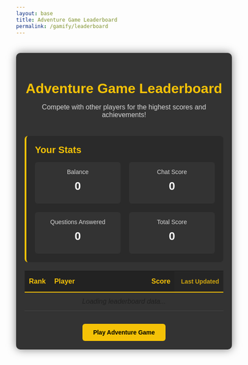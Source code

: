 ```yaml
---
layout: base
title: Adventure Game Leaderboard
permalink: /gamify/leaderboard
---
```


<style>
    .leaderboard-container {
        max-width: 800px;
        margin: 40px auto;
        padding: 20px;
        background-color: #333;
        border-radius: 10px;
        box-shadow: 0 0 20px rgba(0, 0, 0, 0.5);
        color: #fff;
        font-family: 'Arial', sans-serif;
    }
    
    .leaderboard-header {
        text-align: center;
        margin-bottom: 30px;
    }
    
    .leaderboard-header h1 {
        color: #f5c207;
        font-size: 32px;
        margin-bottom: 10px;
    }
    
    .leaderboard-header p {
        font-size: 16px;
        opacity: 0.8;
    }
    
    .leaderboard-table {
        width: 100%;
        border-collapse: collapse;
        margin-top: 20px;
    }
    
    .leaderboard-table th {
        padding: 15px 10px;
        background-color: #222;
        text-align: left;
        font-weight: bold;
        color: #f5c207;
        border-bottom: 2px solid #f5c207;
    }
    
    .leaderboard-table td {
        padding: 12px 10px;
        border-bottom: 1px solid #444;
    }
    
    .leaderboard-table tr:hover {
        background-color: #3a3a3a;
    }
    
    .leaderboard-table .rank {
        width: 10%;
        text-align: center;
        font-weight: bold;
    }
    
    .leaderboard-table .player {
        width: 40%;
    }
    
    .leaderboard-table .score {
        width: 25%;
        text-align: right;
    }
    
    .leaderboard-table .date {
        width: 25%;
        text-align: right;
        font-size: 14px;
        opacity: 0.8;
    }
    
    .top-ranks td {
        font-size: 18px;
    }
    
    .rank-1 {
        background-color: rgba(255, 215, 0, 0.2);
    }
    
    .rank-2 {
        background-color: rgba(192, 192, 192, 0.2);
    }
    
    .rank-3 {
        background-color: rgba(205, 127, 50, 0.2);
    }
    
    .user-stats {
        margin-top: 40px;
        background-color: #2a2a2a;
        padding: 20px;
        border-radius: 8px;
        border-left: 4px solid #f5c207;
    }
    
    .user-stats h2 {
        margin-top: 0;
        color: #f5c207;
        font-size: 22px;
        margin-bottom: 15px;
    }
    
    .stats-grid {
        display: grid;
        grid-template-columns: repeat(auto-fit, minmax(200px, 1fr));
        gap: 20px;
    }
    
    .stat-card {
        background-color: #333;
        padding: 15px;
        border-radius: 6px;
        text-align: center;
    }
    
    .stat-card .value {
        font-size: 26px;
        font-weight: bold;
        margin: 10px 0;
    }
    
    .stat-card .label {
        font-size: 14px;
        opacity: 0.8;
    }
    
    .game-links {
        margin-top: 30px;
        text-align: center;
    }
    
    .game-button {
        display: inline-block;
        background-color: #f5c207;
        color: #000;
        padding: 12px 25px;
        border-radius: 6px;
        text-decoration: none;
        font-weight: bold;
        margin: 0 10px;
        transition: all 0.3s ease;
    }
    
    .game-button:hover {
        transform: translateY(-3px);
        box-shadow: 0 5px 15px rgba(245, 194, 7, 0.4);
    }
    
    .loading {
        text-align: center;
        padding: 30px;
        font-style: italic;
        opacity: 0.7;
    }
    
    @media (max-width: 600px) {
        .leaderboard-container {
            padding: 15px;
            margin: 20px 10px;
        }
        
        .leaderboard-table th,
        .leaderboard-table td {
            padding: 8px 5px;
            font-size: 14px;
        }
        
        .top-ranks td {
            font-size: 16px;
        }
        
        .stat-card .value {
            font-size: 22px;
        }
    }
</style>

<div class="leaderboard-container">
    <div class="leaderboard-header">
        <h1>Adventure Game Leaderboard</h1>
        <p>Compete with other players for the highest scores and achievements!</p>
    </div>
    <div id="user-stats" class="user-stats">
        <h2>Your Stats</h2>
        <div class="stats-grid">
            <div class="stat-card">
                <div class="label">Balance</div>
                <div id="user-balance" class="value">0</div>
            </div>
            <div class="stat-card">
                <div class="label">Chat Score</div>
                <div id="user-chatscore" class="value">0</div>
            </div>
            <div class="stat-card">
                <div class="label">Questions Answered</div>
                <div id="user-questions" class="value">0</div>
            </div>
            <div class="stat-card">
                <div class="label">Total Score</div>
                <div id="user-score" class="value">0</div>
            </div>
        </div>
    </div>
    <table class="leaderboard-table">
        <thead>
            <tr>
                <th class="rank">Rank</th>
                <th class="player">Player</th>
                <th class="score">Score</th>
                <th class="date">Last Updated</th>
            </tr>
        </thead>
        <tbody id="leaderboard-body">
            <tr>
                <td colspan="4" class="loading">Loading leaderboard data...</td>
            </tr>
        </tbody>
    </table>
    <div class="game-links">
        <a href="{{site.baseurl}}/gamify/adventureGame" class="game-button">Play Adventure Game</a>
    </div>
</div>

<script type="module">
    import { pythonURI, javaURI, fetchOptions } from '{{site.baseurl}}/assets/js/api/config.js';

    // Function to format dates
    function formatDate(dateString) {
        const date = new Date(dateString);
        return date.toLocaleDateString('en-US', { 
            year: 'numeric', 
            month: 'short', 
            day: 'numeric' 
        });
    }
    
    // Function to calculate total score
    function calculateTotalScore(stats) {
        // You can adjust this formula based on how you want to weight different stats
        const balance = parseInt(stats.balance || 0);
        const chatScore = parseInt(stats.chatScore || 0);
        const questionsAnswered = parseInt(stats.questionsAnswered || 0);
        
        return balance + (chatScore * 10) + (questionsAnswered * 50);
    }

    // Fetch user data and populate stats
    async function fetchUserData() {
        try {
            // Get user ID
            const userResponse = await fetch(`${pythonURI}/api/id`, fetchOptions);
            if (!userResponse.ok) throw new Error('Failed to fetch user ID');
            
            const userData = await userResponse.json();
            const uid = userData.uid;
            
            if (!uid) {
                document.getElementById('user-stats').innerHTML = '<p>Please log in to view your stats.</p>';
                return null;
            }
            
            // Get person ID
            const personResponse = await fetch(`${javaURI}/rpg_answer/person/${uid}`, fetchOptions);
            if (!personResponse.ok) throw new Error('Failed to fetch person data');
            
            const personData = await personResponse.json();
            const personId = personData.id;
            
            if (!personId) return null;
            
            // Get user stats
            const endpoints = {
                balance: `${javaURI}/rpg_answer/getBalance/${personId}`,
                chatScore: `${javaURI}/rpg_answer/getChatScore/${personId}`,
                questionsAnswered: `${javaURI}/rpg_answer/getQuestionsAnswered/${personId}`
            };
            
            const stats = {};
            
            for (const [key, url] of Object.entries(endpoints)) {
                const response = await fetch(url, fetchOptions);
                const data = await response.json();
                stats[key] = data || 0;
                document.getElementById(`user-${key.toLowerCase()}`).textContent = data || 0;
            }
            
            // Calculate and display total score
            const totalScore = calculateTotalScore(stats);
            document.getElementById('user-score').textContent = totalScore;
            
            return { uid, personId, stats, totalScore };
        } catch (error) {
            console.error('Error fetching user data:', error);
            document.getElementById('user-stats').innerHTML = 
                `<p>Error loading user stats: ${error.message}</p>`;
            return null;
        }
    }
    
    // Fetch leaderboard data
    async function fetchLeaderboard() {
        try {
            const response = await fetch(`${javaURI}/rpg_answer/leaderboard`, fetchOptions);
            if (!response.ok) throw new Error('Failed to fetch leaderboard');
            
            const leaderboardData = await response.json();
            
            // Sort by total score
            leaderboardData.sort((a, b) => calculateTotalScore(b.stats) - calculateTotalScore(a.stats));
            
            const tableBody = document.getElementById('leaderboard-body');
            tableBody.innerHTML = '';
            
            if (leaderboardData.length === 0) {
                tableBody.innerHTML = '<tr><td colspan="4" class="loading">No leaderboard data available yet.</td></tr>';
                return;
            }
            
            leaderboardData.forEach((entry, index) => {
                const row = document.createElement('tr');
                
                // Add classes for top ranks
                if (index < 3) {
                    row.classList.add('top-ranks');
                    row.classList.add(`rank-${index + 1}`);
                }
                
                const score = calculateTotalScore(entry.stats);
                
                row.innerHTML = `
                    <td class="rank">${index + 1}</td>
                    <td class="player">${entry.username || `Player ${entry.personId}`}</td>
                    <td class="score">${score}</td>
                    <td class="date">${formatDate(entry.lastUpdated)}</td>
                `;
                
                tableBody.appendChild(row);
            });
        } catch (error) {
            console.error('Error fetching leaderboard:', error);
            document.getElementById('leaderboard-body').innerHTML = 
                `<tr><td colspan="4" class="loading">Error loading leaderboard: ${error.message}</td></tr>`;
        }
    }
    
    // Initialize the page
    async function init() {
        await fetchUserData();
        await fetchLeaderboard();
    }
    
    // Run initialization when DOM is loaded
    document.addEventListener('DOMContentLoaded', init);
</script>